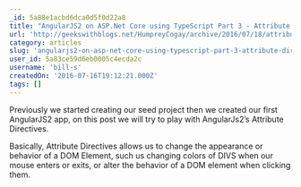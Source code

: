 ```yaml
---
_id: 5a88e1acbd6dca0d5f0d22a8
title: "AngularJS2 on ASP.Net Core using TypeScript Part 3 - Attribute Directives"
url: 'http://geekswithblogs.net/HumpreyCogay/archive/2016/07/18/attribute-directives.aspx'
category: articles
slug: 'angularjs2-on-asp-net-core-using-typescript-part-3-attribute-directives'
user_id: 5a83ce59d6eb0005c4ecda2c
username: 'bill-s'
createdOn: '2016-07-16T19:12:21.000Z'
tags: []
---
```


Previously we started creating our seed project then we created our first AngularJS2 app, on this post we will try to play with AngularJs2’s Attribute Directives.

Basically, Attribute Directives allows us to change the appearance or behavior of a DOM Element, such us changing colors of DIVS when our mouse enters or exits, or alter the behavior of a DOM element when clicking them.
